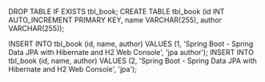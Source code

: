 DROP TABLE IF EXISTS tbl_book;
CREATE TABLE tbl_book (id INT AUTO_INCREMENT PRIMARY KEY,
                       name VARCHAR(255),  author VARCHAR(255));

INSERT INTO tbl_book (id, name, author) VALUES (1, 'Spring Boot - Spring Data JPA with Hibernate and H2 Web Console', 'jpa author');
INSERT INTO tbl_book (id, name, author) VALUES (2, 'Spring Boot - Spring Data JPA with Hibernate and H2 Web Console', 'jpa');